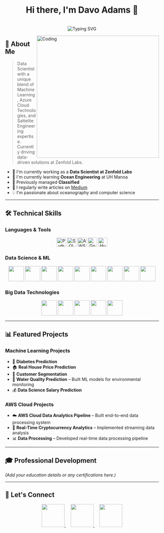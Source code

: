 <div align="center">
  <h1>Hi there, I'm Davo Adams 👋</h1>
  
  <br/>
  <img 
    src="https://readme-typing-svg.herokuapp.com?font=Fira+Code&duration=3000&pause=1000&color=2E97A7&center=true&vCenter=true&repeat=true&width=435&lines=Data+Scientist;Machine+Learning+Engineer;Azure+Cloud+Engineer;Sattelite+Engineer+Veteran;" 
    alt="Typing SVG" 
  />
  <br/>
</div>

<img 
  align="right" 
  alt="Coding" 
  width="400" 
  src="https://cdn.dribbble.com/users/1162077/screenshots/3848914/programmer.gif"
/>

## 🚀 About Me
> Data Scientist with a unique blend of Machine Learning, Azure Cloud Technologies, and Sattelite Engineering expertise. Currently driving data-driven solutions at Zenfold Labs.

- 🔭 I'm currently working as a **Data Scientist at Zenfold Labs**  
- 🌱 I'm currently learning **Ocean Engineering** at UH Manoa  
- 💼 Previously managed **Classified**  
- 📝 I regularly write articles on [Medium](https://medium.com/@grumpyaloha)  
- 💡 I'm passionate about oceanography and computer science  

---

## 🛠️ Technical Skills

### Languages & Tools
<p align="center">
  <img src="https://img.shields.io/badge/Python-3776AB?style=for-the-badge&logo=python&logoColor=white" alt="Python" height="30" />
  <img src="https://img.shields.io/badge/SQL-4479A1?style=for-the-badge&logo=amazon-dynamodb&logoColor=white" alt="SQL" height="30" />
  <img src="https://img.shields.io/badge/AWS-232F3E?style=for-the-badge&logo=amazon-aws&logoColor=white" alt="AWS" height="30" />
  <img src="https://img.shields.io/badge/Google%20Gemini-886FBF?logo=googlegemini&logoColor=fff"alt="Google Gemini" height="30" />
  <img src="https://img.shields.io/badge/Hugging%20Face-FFD21E?logo=huggingface&logoColor=000" alt="Hugging Face" height="30">
</p>

### Data Science & ML
<p align="center">
  <img src="https://img.shields.io/badge/scikit--learn-F7931E?style=for-the-badge&logo=scikit-learn&logoColor=white" height="50" />
  <img src="https://img.shields.io/badge/TensorFlow-FF6F00?style=for-the-badge&logo=tensorflow&logoColor=white" height="50" />
  <img src="https://img.shields.io/badge/PyTorch-EE4C2C?style=for-the-badge&logo=pytorch&logoColor=white" height="50" />
  <img src="https://img.shields.io/badge/Pandas-150458?style=for-the-badge&logo=pandas&logoColor=white" height="50" />
  <img src="https://img.shields.io/badge/Seaborn-4DB6AC?style=for-the-badge&logo=seaborn&logoColor=white" height="50" />
  <img src="https://img.shields.io/badge/Matplotlib-11557C?style=for-the-badge&logo=python&logoColor=white" height="50" />
  <img src="https://img.shields.io/badge/Plotly-3F4F75?style=for-the-badge&logo=plotly&logoColor=white" height="50" />
  <img src="https://img.shields.io/badge/Keras-D00000?style=for-the-badge&logo=keras&logoColor=white" height="50" />
  <img src="https://img.shields.io/badge/OpenCV-5C3EE8?style=for-the-badge&logo=opencv&logoColor=white" height="50" />
</p>

### Big Data Technologies
<p align="center">
  <img src="https://img.shields.io/badge/Apache_Spark-E25A1C?style=for-the-badge&logo=apache-spark&logoColor=white" height="50" />
  <img src="https://img.shields.io/badge/Hadoop-66CCFF?style=for-the-badge&logo=apache-hadoop&logoColor=black" height="50" />
  <img src="https://img.shields.io/badge/Kafka-231F20?style=for-the-badge&logo=apache-kafka&logoColor=white" height="50" />
  <img src="https://img.shields.io/badge/Databricks-FF3621?style=for-the-badge&logo=databricks&logoColor=white" height="50" />
  <img src="https://img.shields.io/badge/Airflow-017CEE?style=for-the-badge&logo=apache-airflow&logoColor=white" height="50" />
</p>

---

## 📊 Featured Projects

### Machine Learning Projects
- 🤖 **Diabetes Prediction**  
- 🏠 **Real House Price Prediction**  
- 👥 **Customer Segmentation**  
- 🌊 **Water Quality Prediction** – Built ML models for environmental monitoring  
- 💰 **Data Science Salary Prediction**

### AWS Cloud Projects
- ☁️ **AWS Cloud Data Analytics Pipeline** – Built end-to-end data processing system  
- 💱 **Real-Time Cryptocurrency Analytics** – Implemented streaming data analysis  
- 📊 **Data Processing** – Developed real-time data processing pipeline  

---

## 🎓 Professional Development
*(Add your education details or any certifications here.)*

---

## 📱 Let's Connect
<div align="center">
  <a href="https://www.linkedin.com/in/rdavidadams/">
    <img 
      src="https://img.shields.io/badge/LinkedIn-0077B5?style=for-the-badge&logo=linkedin&logoColor=white" 
      height="75" 
    />
  </a>
  &nbsp;&nbsp;&nbsp;
  <a href="https://www.kaggle.com/grumpyaloha">
    <img 
      src="https://img.shields.io/badge/Kaggle-20BEFF?style=for-the-badge&logo=kaggle&logoColor=white" 
      height="75" 
    />
  </a>
  &nbsp;&nbsp;&nbsp;
  <a href="https://medium.com/@grumpyaloha">
    <img 
      src="https://img.shields.io/badge/Medium-12100E?style=for-the-badge&logo=medium&logoColor=white" 
      height="75" 
    />
  </a>
</div>
